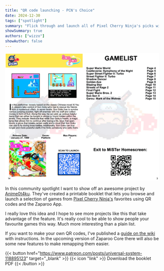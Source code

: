 ```yaml
---
title: "QR code launching - PCN's Choice"
date: 2024-12-30
tags: ["spotlight"]
summary: "Flick through and launch all of Pixel Cherry Ninja's picks with this awesome QR launching booklet by Anime0t4ku!"
showSummary: true
authors: ["wizzo"]
showAuthor: false
---
```


![Pages from booklet](cover.png)

In this community spotlight I want to show off an awesome project by [Anime0t4ku](https://x.com/TandiLogan). They've created a printable booklet that lets you browse and launch a selection of games from [Pixel Cherry Ninja's](https://www.youtube.com/c/PixelCherryNinja) favorites using QR codes and the Zaparoo App.

I really love this idea and I hope to see more projects like this that take advantage of the feature. It's really cool to be able to show people your favourite games this way. Much more interesting than a plain list.

If you want to make your own QR codes, I've published a [guide on the wiki](https://wiki.zaparoo.org/QR_codes) with instructions. In the upcoming version of Zaparoo Core there will also be some new features to make remapping them easier.

{{< button href="https://www.patreon.com/posts/universal-system-118895123" target="_blank" >}}
{{< icon "link" >}} Download the booklet PDF
{{< /button >}}
